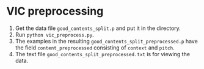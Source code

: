 # VIC preprocessing

1. Get the data file `good_contents_split.p` and put it in the directory.
2. Run `python vic_preprocess.py`.
3. The examples in the resulting `good_contents_split_preprocessed.p` have the field `content_preprocessed` consisting of `context` and `pitch`.
4. The text file `good_contents_split_preprocessed.txt` is for viewing the data.